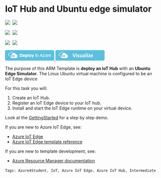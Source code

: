 # IoT Hub and Ubuntu edge simulator

<IMG SRC="https://azurequickstartsservice.blob.core.windows.net/badges/201-IoT-IotHub-EdgeEmulator-VM/PublicLastTestDate.svg" />&nbsp;
<IMG SRC="https://azurequickstartsservice.blob.core.windows.net/badges/201-IoT-IotHub-EdgeEmulator-VM/PublicDeployment.svg" />&nbsp;

<IMG SRC="https://azurequickstartsservice.blob.core.windows.net/badges/201-IoT-IotHub-EdgeEmulator-VM/FairfaxLastTestDate.svg" />&nbsp;
<IMG SRC="https://azurequickstartsservice.blob.core.windows.net/badges/201-IoT-IotHub-EdgeEmulator-VM/FairfaxDeployment.svg" />&nbsp;

<IMG SRC="https://azurequickstartsservice.blob.core.windows.net/badges/201-IoT-IotHub-EdgeEmulator-VM/BestPracticeResult.svg" />&nbsp;
<IMG SRC="https://azurequickstartsservice.blob.core.windows.net/badges/201-IoT-IotHub-EdgeEmulator-VM/CredScanResult.svg" />&nbsp;

<a href="https://portal.azure.com/#create/Microsoft.Template/uri/https%3A%2F%2Fraw.githubusercontent.com%2FAzure%2Fazure-quickstart-templates%2Fmaster%2F201-IoT-IotHub-EdgeEmulator-VM%2Fazuredeploy.json" target="_blank">
    <img src="https://raw.githubusercontent.com/Azure/azure-quickstart-templates/master/1-CONTRIBUTION-GUIDE/images/deploytoazure.png"/>
</a>
<a href="http://armviz.io/#/?load=https%3A%2F%2Fraw.githubusercontent.com%2FAzure%2Fazure-quickstart-templates%2Fmaster%2F201-IoT-IotHub-EdgeEmulator-VM%2Fazuredeploy.json" target="_blank">
    <img src="https://raw.githubusercontent.com/Azure/azure-quickstart-templates/master/1-CONTRIBUTION-GUIDE/images/visualizebutton.png"/>
</a>

The purpose of this ARM Template is **deploy an IoT Hub** with an **Ubuntu Edge Simulator**.
The Linux Ubuntu virtual machine is configured to be an IoT Edge device

For this task you will:

1. Create an IoT Hub.
2. Register an IoT Edge device to your IoT hub.
3. Install and start the IoT Edge runtime on your virtual device.

Look at the [GettingStarted](./GettingStarted-Iot-EdgeEmulator.md) for a step by step demo.

If you are new to Azure IoT Edge, see:

- [Azure IoT Edge](https://docs.microsoft.com/en-us/azure/iot-edge/about-iot-edge)
- [Azure IoT Edge template reference](https://docs.microsoft.com/en-us/azure/templates/microsoft.devices/2019-03-22/iothubs)

If you are new to template development, see:

- [Azure Resource Manager documentation](https://docs.microsoft.com/azure/azure-resource-manager/)

`Tags: Azure4Student, IoT, Azure IoT Edge, Azure IoT Hub, Intermediate`
